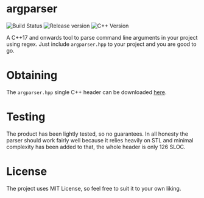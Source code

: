 # argparser

![Build Status](https://img.shields.io/badge/build-passing-green.svg)
![Release version](https://img.shields.io/badge/release-v1.0.2-green.svg)
![C++ Version](https://img.shields.io/badge/version-C++17-blue.svg)

A C++17 and onwards tool to parse command line arguments in your project using regex. Just
include `argparser.hpp` to your project and you are good to go.


# Obtaining

The `argparser.hpp` single C++ header can be downloaded [here](https://raw.githubusercontent.com/makuke1234/argparser/master/argparser.hpp).


# Testing

The product has been lightly tested, so no guarantees. In all honesty the parser
should work fairly well because it relies heavily on STL and minimal complexity
has been added to that, the whole header is only 126 SLOC.


# License

The project uses MIT License, so feel free to suit it to your own liking.
